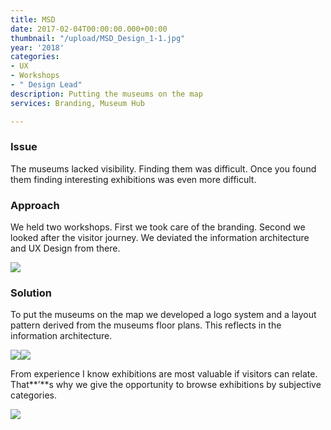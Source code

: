 ```yaml
---
title: MSD
date: 2017-02-04T00:00:00.000+00:00
thumbnail: "/upload/MSD_Design_1-1.jpg"
year: '2018'
categories:
- UX
- Workshops
- " Design Lead"
description: Putting the museums on the map
services: Branding, Museum Hub

---
```

### Issue

<p class ="lead">The museums lacked visibility. Finding them was difficult. Once you found them finding interesting exhibitions was even more difficult.</p>

### Approach

We held two workshops. First we took care of the branding. Second we looked after the visitor journey. We deviated the information architecture and UX Design from there.

![](/upload/MSD_Design_2-1.jpg)

### Solution

To put the museums on the map we developed a logo system and a layout pattern derived from the museums floor plans. This reflects in the information architecture.

![](/upload/MSD_Design_3-1.jpg)![](/upload/MSD_Design_4.jpg)

From experience I know exhibitions are most valuable if visitors can relate. That**’**s why we give the opportunity to browse exhibitions by subjective categories.

![](/upload/MSD_Design_1-1.jpg)